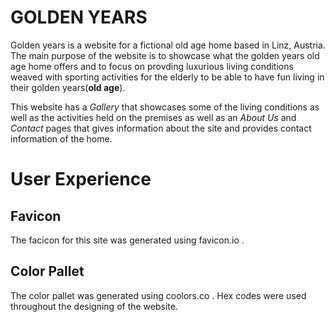 # GOLDEN YEARS

Golden years is a website for a fictional old age home based in Linz, Austria. The main purpose of the website is to showcase what the golden years old age home offers and to focus on provding luxurious living conditions weaved with sporting activities for the elderly to be able to have fun living in their golden years(**old age**).

This website has a *Gallery* that showcases some of the living conditions as well as the activities held on the premises as well as an *About Us* and *Contact* pages that gives information about the site and provides contact information of the home.

# User Experience

## Favicon

The facicon for this site was generated using favicon.io .

## Color Pallet

The color pallet was generated using coolors.co .
Hex codes were used throughout the designing of the website.
